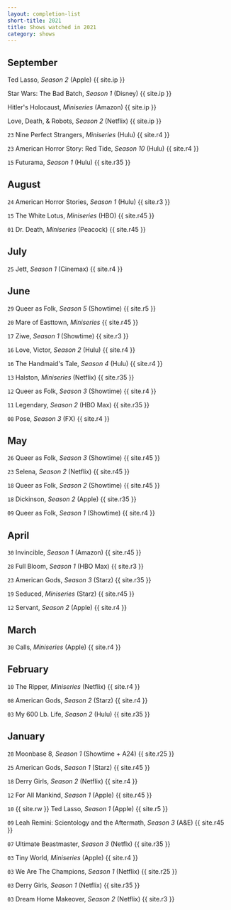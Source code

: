 ```yaml
---
layout: completion-list
short-title: 2021
title: Shows watched in 2021
category: shows
---
```

## September
Ted Lasso, _Season 2_ (Apple) {{ site.ip }}

Star Wars: The Bad Batch, _Season 1_ (Disney) {{ site.ip }}

Hitler's Holocaust, _Miniseries_ (Amazon) {{ site.ip }}

Love, Death, & Robots, _Season 2_ (Netflix) {{ site.ip }}

`23` Nine Perfect Strangers, _Miniseries_ (Hulu) {{ site.r4 }}

`23` American Horror Story: Red Tide, _Season 10_ (Hulu) {{ site.r4 }}

`15` Futurama, _Season 1_ (Hulu) {{ site.r35 }}

## August

`24` American Horror Stories, _Season 1_ (Hulu) {{ site.r3 }}

`15` The White Lotus, _Miniseries_ (HBO) {{ site.r45 }}

`01` Dr. Death, _Miniseries_ (Peacock) {{ site.r45 }}

## July
`25` Jett, _Season 1_ (Cinemax) {{ site.r4 }}

## June
`29` Queer as Folk, _Season 5_ (Showtime) {{ site.r5 }}

`20` Mare of Easttown, _Miniseries_ {{ site.r45 }}

`17` Ziwe, _Season 1_ (Showtime) {{ site.r3 }}

`16` Love, Victor, _Season 2_ (Hulu) {{ site.r4 }}

`16` The Handmaid's Tale, _Season 4_ (Hulu) {{ site.r4 }}

`13` Halston, _Miniseries_ (Netflix) {{ site.r35 }}

`12` Queer as Folk, _Season 3_ (Showtime) {{ site.r4 }}

`11` Legendary, _Season 2_ (HBO Max) {{ site.r35 }}

`08` Pose, _Season 3_ (FX) {{ site.r4 }}

## May
`26` Queer as Folk, _Season 3_ (Showtime) {{ site.r45 }}

`23` Selena, _Season 2_ (Netflix) {{ site.r45 }}

`18` Queer as Folk, _Season 2_ (Showtime) {{ site.r45 }}

`18` Dickinson, _Season 2_ (Apple) {{ site.r35 }}

`09` Queer as Folk, _Season 1_ (Showtime) {{ site.r4 }}

## April
`30` Invincible, _Season 1_ (Amazon) {{ site.r45 }}

`28` Full Bloom, _Season 1_ (HBO Max) {{ site.r3 }}

`23` American Gods, _Season 3_ (Starz) {{ site.r35 }}

`19` Seduced, _Miniseries_ (Starz) {{ site.r45 }}

`12` Servant, _Season 2_ (Apple) {{ site.r4 }}

## March
`30` Calls, _Miniseries_ (Apple) {{ site.r4 }}

## February
`10` The Ripper, _Miniseries_ (Netflix) {{ site.r4 }}

`08` American Gods, _Season 2_ (Starz) {{ site.r4 }}

`03` My 600 Lb. Life, _Season 2_ (Hulu) {{ site.r35 }}

## January
`28` Moonbase 8, _Season 1_ (Showtime + A24) {{ site.r25 }}

`25` American Gods, _Season 1_ (Starz) {{ site.r45 }}

`18` Derry Girls, _Season 2_ (Netflix) {{ site.r4 }}

`12` For All Mankind, _Season 1_ (Apple) {{ site.r45 }}

`10` {{ site.rw }} Ted Lasso, _Season 1_ (Apple) {{ site.r5 }}

`09` Leah Remini: Scientology and the Aftermath, _Season 3_ (A&E) {{ site.r45 }}

`07` Ultimate Beastmaster, _Season 3_ (Netflx) {{ site.r35 }}

`03` Tiny World, _Miniseries_ (Apple) {{ site.r4 }}

`03` We Are The Champions, _Season 1_ (Netflix) {{ site.r25 }}

`03` Derry Girls, _Season 1_ (Netflix) {{ site.r35 }}

`03` Dream Home Makeover, _Season 2_ (Netflix) {{ site.r3 }}
